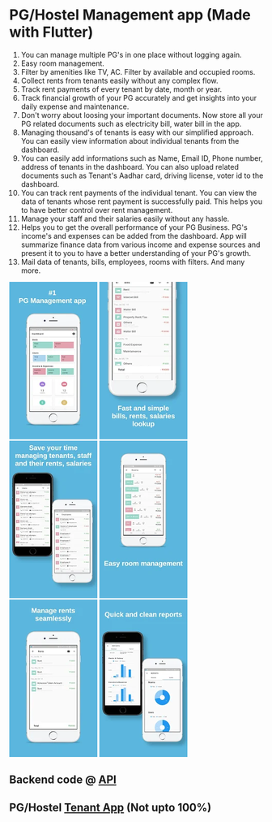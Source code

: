 # PG/Hostel Management app (Made with Flutter)

1. You can manage multiple PG's in one place without logging again. 
2. Easy room management.
3. Filter by amenities like TV, AC. Filter by available and occupied rooms.
4. Collect rents from tenants easily without any complex flow. 
5. Track rent payments of every tenant by date, month or year. 
6. Track financial growth of your PG accurately and get insights into your daily expense and maintenance.
7. Don't worry about loosing your important documents. Now store all your PG related documents such as electricity bill, water bill in the app.
8. Managing thousand's of tenants is easy with our simplified approach. You can easily view information about individual tenants from the dashboard. 
9. You can easily add informations such as Name, Email ID, Phone number, address of tenants in the dashboard. You can also upload related documents such as Tenant's Aadhar card, driving license, voter id to the dashboard.
10. You can track rent payments of the individual tenant. You can view the data of tenants whose rent payment is successfully paid. This helps you to have better control over rent management.
11. Manage your staff and their salaries easily without any hassle. 
12. Helps you to get the overall performance of your PG Business. PG's income's and expenses can be added from the dashboard. App will summarize finance data from various income and expense sources and present it to you to have a better understanding of your PG's growth.
13. Mail data of tenants, bills, employees, rooms with filters.
And many more.


![Alt Text](https://raw.githubusercontent.com/sairahul1526/pgworld/master/screenshots/1.webp?raw=true)
![Alt Text](https://raw.githubusercontent.com/sairahul1526/pgworld/master/screenshots/2.webp?raw=true)
![Alt Text](https://raw.githubusercontent.com/sairahul1526/pgworld/master/screenshots/3.webp?raw=true)
![Alt Text](https://raw.githubusercontent.com/sairahul1526/pgworld/master/screenshots/4.webp?raw=true)
![Alt Text](https://raw.githubusercontent.com/sairahul1526/pgworld/master/screenshots/5.webp?raw=true)
![Alt Text](https://raw.githubusercontent.com/sairahul1526/pgworld/master/screenshots/6.webp?raw=true)

## Backend code @ [API](https://github.com/sairahul1526/pgworld-api)
## PG/Hostel [Tenant App](https://github.com/sairahul1526/pgworldtenant) (Not upto 100%)
